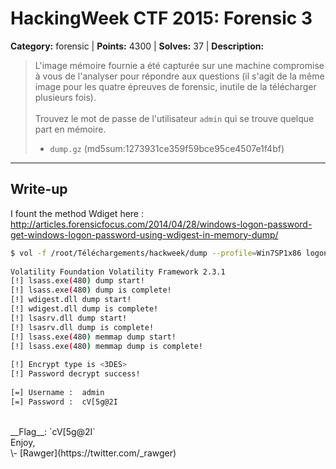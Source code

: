 # HackingWeek CTF 2015: Forensic 3

**Category:** forensic |
**Points:** 4300 |
**Solves:** 37 |
**Description:**

> L'image mémoire fournie a été capturée sur une machine compromise à vous de l'analyser pour répondre aux questions (il s'agit de la même image pour les quatre épreuves de forensic, inutile de la télécharger plusieurs fois).<br>
> <br> 
> Trouvez le mot de passe de l'utilisateur <code>admin</code> qui se trouve quelque part en mémoire.
> 
> * <code>dump.gz</code> (md5sum:1273931ce359f59bce95ce4507e1f4bf)

___

## Write-up

I fount the method Wdiget here :
http://articles.forensicfocus.com/2014/04/28/windows-logon-password-get-windows-logon-password-using-wdigest-in-memory-dump/

```bash
$ vol -f /root/Téléchargements/hackweek/dump --profile=Win7SP1x86 logon
 
Volatility Foundation Volatility Framework 2.3.1
[!] lsass.exe(480) dump start!
[!] lsass.exe(480) dump is complete!
[!] wdigest.dll dump start!
[!] wdigest.dll dump is complete!
[!] lsasrv.dll dump start!
[!] lsasrv.dll dump is complete!
[!] lsass.exe(480) memmap dump start!
[!] lsass.exe(480) memmap dump is complete!
 
[!] Encrypt type is <3DES>
[!] Password decrypt success!
 
[=] Username :  admin
[=] Password :  cV[5g@2I
```
<br>
__Flag__: `cV[5g@2I`
<br>
Enjoy,<br>
\- [Rawger](https://twitter.com/_rawger)
